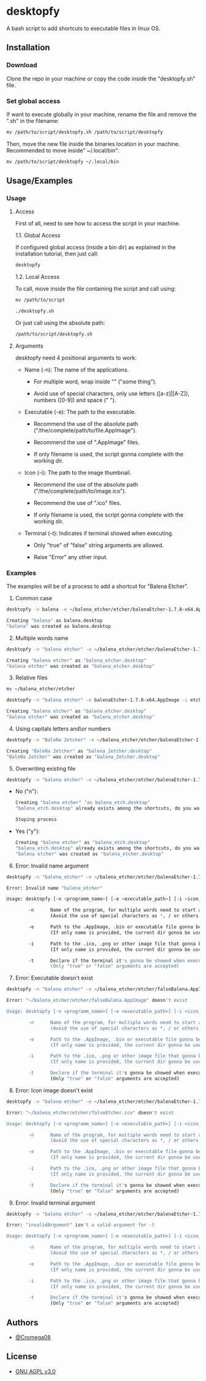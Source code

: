 # desktopfy

A bash script to add shortcuts to executable files in linux OS.

## Installation

### Download

Clone the repo in your machine or copy the code inside the "desktopfy.sh" file.

### Set global access

If want to execute globally in your machine, rename the file and remove the ".sh" in the filename:

```bash
mv /path/to/script/desktopfy.sh /path/to/script/desktopfy
```

Then, move the new file inside the binaries location in your machine. Recommended to move inside" ~/.local/bin":

```bash
mv /path/to/script/desktopfy ~/.local/bin
```

## Usage/Examples

### Usage

1. Access

	First of all, need to see how to access the script in your machine.

	1.1. Global Access

    If configured global access (inside a bin dir) as explained in the installation tutorial, then just call:

    ```bash
    desktopfy
    ```

	1.2. Local Access

    To call, move inside the file containing the script and call using:

    ```bash
    mv /path/to/script
    ```

    ```bash
    ./desktopfy.sh
    ```

    Or just call using the absolute path:

    ```bash
    /path/to/script/desktopfy.sh
    ```

2. Arguments

	desktopfy need 4 positional arguments to work:

	* Name (-n): The name of the applications.

  		- For multiple word, wrap inside "" ("some thing").

  		- Avoid use of special characters, only use letters ([a-z]|[A-Z]), numbers ([0-9]) and space (" ").

	* Executable (-e): The path to the executable.

  		- Recommend the use of the absolute path ("/the/complete/path/to/file.AppImage").

		- Recommend the use of ".AppImage" files.

		- If only filename is used, the script gonna complete with the working dir.

	* Icon (-i): The path to the image thumbnail.

		* Recommend the use of the absolute path ("/the/complete/path/to/image.ico").

		* Recommend the use of ".ico" files.

		* If only filename is used, the script gonna complete with the working dir.

	* Terminal (-t): Indicates if terminal showed when executing.

		* Only "true" of "false" string arguments are allowed.

		* Raise "Error" any other input.

### Examples

The examples will be of a process to add a shortcut for "Balena Etcher".

1. Common case

```bash
desktopfy -n balena -e ~/balena_etcher/etcher/balenaEtcher-1.7.8-x64.AppImage -i ~/balena_etcher/etcher/etcher.ico -t false
```

```bash
Creating "balena" as balena.desktop
"balena" was created as balena.desktop
```

2. Multiple words name

```bash
desktopfy -n "balena etcher" -e ~/balena_etcher/etcher/balenaEtcher-1.7.8-x64.AppImage -i ~/balena_etcher/etcher/etcher.ico -t false
```

```bash
Creating "balena etcher" as "balena_etcher.desktop"
"balena etcher" was created as "balena_etcher.desktop"
```

3. Relative files

```bash
mv ~/balena_etcher/etcher
```

```bash
desktopfy -n "balena etcher" -e balenaEtcher-1.7.8-x64.AppImage -i etcher.ico -t false
```

```bash
Creating "balena etcher" as "balena_etcher.desktop"
"balena etcher" was created as "balena_etcher.desktop"
```

4. Using capitals letters and\or numbers

```bash
desktopfy -n "BaleNa 2etcher" -e ~/balena_etcher/etcher/balenaEtcher-1.7.8-x64.AppImage -i ~/balena_etcher/etcher/etcher.ico -t false
```

```bash
Creating "BaleNa 2etcher" as "balena_2etcher.desktop"
"BaleNa 2etcher" was created as "balena_2etcher.desktop"
```

5. Overwriting existing file

```bash
desktopfy -n "balena etcher" -e ~/balena_etcher/etcher/balenaEtcher-1.7.8-x64.AppImage -i ~/balena_etcher/etcher/etcher.ico -t false
```

* No ("n"):

    ```bash
    Creating "balena etcher" "as balena_etch.desktop"
    "balena_etch.desktop" already exists among the shortcuts, do you want to overwrite file? [y/n]: n

    Stoping process
    ```

* Yes ("y"):

    ```bash
    Creating "balena etcher" as "balena_etch.desktop"
    "balena_etch.desktop" already exists among the shortcuts, do you want to overwrite file? [y/n]: y
    "balena etcher" was created as "balena_etcher.desktop"
    ```

6. Error: Invalid name argument

```bash
desktopfy -n "balena_etcher" -e ~/balena_etcher/etcher/balenaEtcher-1.7.8-x64.AppImage -i ~/balena_etcher/etcher/etcher.ico -t invalidArgument
```

```bash
Error: Invalid name "balena_etcher"

Usage: desktopfy [-n <programm_name>] [-e <executable_path>] [-i <icon_path>] [-t <true|false>]

        -n      Name of the program, for multiple words need to start and end with "" (ex. "some thing")
                (Avoid the use of special characters as *, / or others similar)

        -e      Path to the .AppImage, .bin or executable file gonna be used for execution
                (If only name is provided, the current dir gonna be used as parent)

        -i      Path to the .ico, .png or other image file that gonna be used for icon
                (If only name is provided, the current dir gonna be used as parent)

        -t      Declare if the terminal it's gonna be showed when executing the program
                (Only "true" or "false" arguments are accepted)
```

7. Error: Executable doesn't exist

```bash
desktopfy -n "balena etcher" -e ~/balena_etcher/etcher/falseBalena.AppImage -i ~/balena_etcher/etcher/etcher.ico -t false
```

```bash
Error: "~/balena_etcher/etcher/falseBalena.AppImage" doesn't exist

Usage: desktopfy [-n <programm_name>] [-e <executable_path>] [-i <icon_path>] [-t <true|false>]

        -n      Name of the program, for multiple words need to start and end with "" (ex. "some thing")
                (Avoid the use of special characters as *, / or others similar)

        -e      Path to the .AppImage, .bin or executable file gonna be used for execution
                (If only name is provided, the current dir gonna be used as parent)

        -i      Path to the .ico, .png or other image file that gonna be used for icon
                (If only name is provided, the current dir gonna be used as parent)

        -t      Declare if the terminal it's gonna be showed when executing the program
                (Only "true" or "false" arguments are accepted)
```

8. Error: Icon image doesn't exist

```bash
desktopfy -n "balena etcher" -e ~/balena_etcher/etcher/balenaEtcher-1.7.8-x64.AppImage -i ~/balena_etcher/etcher/falseEtcher.ico -t false
```

```bash
Error: "~/balena_etcher/etcher/falseEtcher.ico" doesn't exist

Usage: desktopfy [-n <programm_name>] [-e <executable_path>] [-i <icon_path>] [-t <true|false>]

        -n      Name of the program, for multiple words need to start and end with "" (ex. "some thing")
                (Avoid the use of special characters as *, / or others similar)

        -e      Path to the .AppImage, .bin or executable file gonna be used for execution
                (If only name is provided, the current dir gonna be used as parent)

        -i      Path to the .ico, .png or other image file that gonna be used for icon
                (If only name is provided, the current dir gonna be used as parent)

        -t      Declare if the terminal it's gonna be showed when executing the program
                (Only "true" or "false" arguments are accepted)
```

9. Error: Invalid terminal argument

```bash
desktopfy -n "balena etcher" -e ~/balena_etcher/etcher/balenaEtcher-1.7.8-x64.AppImage -i ~/balena_etcher/etcher/etcher.ico -t invalidArgument
```

```bash
Error: "invalidArgument" isn't a valid argument for -t

Usage: desktopfy [-n <programm_name>] [-e <executable_path>] [-i <icon_path>] [-t <true|false>]

        -n      Name of the program, for multiple words need to start and end with "" (ex. "some thing")
                (Avoid the use of special characters as *, / or others similar)

        -e      Path to the .AppImage, .bin or executable file gonna be used for execution
                (If only name is provided, the current dir gonna be used as parent)

        -i      Path to the .ico, .png or other image file that gonna be used for icon
                (If only name is provided, the current dir gonna be used as parent)

        -t      Declare if the terminal it's gonna be showed when executing the program
                (Only "true" or "false" arguments are accepted)
```

## Authors

* [@Cromega08](https://www.github.com/cromega08)

## License

* [GNU AGPL v3.0](https://choosealicense.com/licenses/agpl-3.0/)
